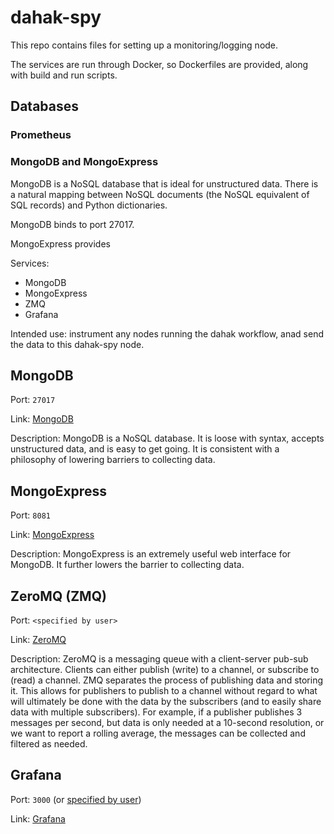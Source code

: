 # dahak-spy

This repo contains files for setting up a monitoring/logging node.

The services are run through Docker, so Dockerfiles are provided,
along with build and run scripts.

## Databases

### Prometheus

### MongoDB and MongoExpress

MongoDB is a NoSQL database that is ideal for unstructured data.
There is a natural mapping between NoSQL documents (the NoSQL equivalent
of SQL records) and Python dictionaries.

MongoDB binds to port 27017.

MongoExpress provides 



Services:

* MongoDB
* MongoExpress
* ZMQ
* Grafana

Intended use: instrument any nodes running the dahak workflow,
anad send the data to this dahak-spy node.

## MongoDB

Port: `27017`

Link: [MongoDB](https://www.mongodb.com/)

Description: MongoDB is a NoSQL database. It is loose with syntax, accepts unstructured data, and is easy to get going. It is consistent with a philosophy of lowering barriers to collecting data.

## MongoExpress

Port: `8081`

Link: [MongoExpress](https://github.com/mongo-express/mongo-express)

Description: MongoExpress is an extremely useful web interface for MongoDB. It further lowers the barrier to collecting data.

## ZeroMQ (ZMQ)

Port: `<specified by user>`

Link: [ZeroMQ](http://zeromq.org/)

Description: ZeroMQ is a messaging queue with a client-server pub-sub architecture. Clients can either publish (write) to a channel, or subscribe to (read) a channel. ZMQ separates the process of publishing data and storing it. This allows for publishers to publish to a channel without regard to what will ultimately be done with the data by the subscribers (and to easily share data with multiple subscribers). For example, if a publisher publishes 3 messages per second, but data is only needed at a 10-second resolution, or we want to report a rolling average, the messages can be collected and filtered as needed.

## Grafana

Port: `3000` (or [specified by user](http://docs.grafana.org/installation/configuration/#http-port))

Link: [Grafana](https://grafana.com/)


